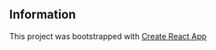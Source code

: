 ## Information

This project was bootstrapped with [Create React App](https://github.com/facebook/create-react-app)

